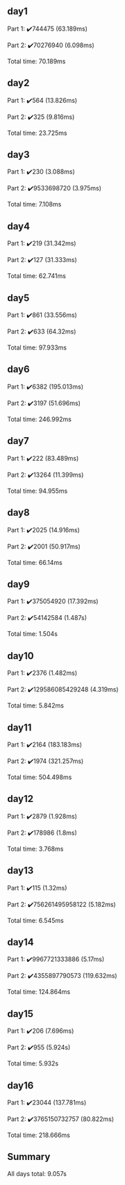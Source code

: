 ## day1 ##
Part 1: :heavy_check_mark:744475 (63.189ms)

Part 2: :heavy_check_mark:70276940 (6.098ms)

Total time: 70.189ms

## day2 ##
Part 1: :heavy_check_mark:564 (13.826ms)

Part 2: :heavy_check_mark:325 (9.816ms)

Total time: 23.725ms

## day3 ##
Part 1: :heavy_check_mark:230 (3.088ms)

Part 2: :heavy_check_mark:9533698720 (3.975ms)

Total time: 7.108ms

## day4 ##
Part 1: :heavy_check_mark:219 (31.342ms)

Part 2: :heavy_check_mark:127 (31.333ms)

Total time: 62.741ms

## day5 ##
Part 1: :heavy_check_mark:861 (33.556ms)

Part 2: :heavy_check_mark:633 (64.32ms)

Total time: 97.933ms

## day6 ##
Part 1: :heavy_check_mark:6382 (195.013ms)

Part 2: :heavy_check_mark:3197 (51.696ms)

Total time: 246.992ms

## day7 ##
Part 1: :heavy_check_mark:222 (83.489ms)

Part 2: :heavy_check_mark:13264 (11.399ms)

Total time: 94.955ms

## day8 ##
Part 1: :heavy_check_mark:2025 (14.916ms)

Part 2: :heavy_check_mark:2001 (50.917ms)

Total time: 66.14ms

## day9 ##
Part 1: :heavy_check_mark:375054920 (17.392ms)

Part 2: :heavy_check_mark:54142584 (1.487s)

Total time: 1.504s

## day10 ##
Part 1: :heavy_check_mark:2376 (1.482ms)

Part 2: :heavy_check_mark:129586085429248 (4.319ms)

Total time: 5.842ms

## day11 ##
Part 1: :heavy_check_mark:2164 (183.183ms)

Part 2: :heavy_check_mark:1974 (321.257ms)

Total time: 504.498ms

## day12 ##
Part 1: :heavy_check_mark:2879 (1.928ms)

Part 2: :heavy_check_mark:178986 (1.8ms)

Total time: 3.768ms

## day13 ##
Part 1: :heavy_check_mark:115 (1.32ms)

Part 2: :heavy_check_mark:756261495958122 (5.182ms)

Total time: 6.545ms

## day14 ##
Part 1: :heavy_check_mark:9967721333886 (5.17ms)

Part 2: :heavy_check_mark:4355897790573 (119.632ms)

Total time: 124.864ms

## day15 ##
Part 1: :heavy_check_mark:206 (7.696ms)

Part 2: :heavy_check_mark:955 (5.924s)

Total time: 5.932s

## day16 ##
Part 1: :heavy_check_mark:23044 (137.781ms)

Part 2: :heavy_check_mark:3765150732757 (80.822ms)

Total time: 218.666ms

## Summary ##
All days total: 9.057s
